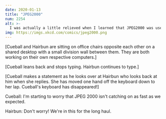 ```yaml
---
date: 2020-01-13
title: "JPEG2000"
num: 2254
alt: >-
  I was actually a little relieved when I learned that JPEG2000 was used in the DCI digital cinema standard. I was feeling so bad for it!
img: https://imgs.xkcd.com/comics/jpeg2000.png
---
```

[Cueball and Hairbun are sitting on office chairs opposite each other on a shared desktop with a small division wall between them. They are both working on their own respective computers.]

[Cueball leans back and stops typing. Hairbun continues to type.]

[Cueball makes a statement as he looks over at Hairbun who looks back at him when she replies. She has moved one hand off the keyboard down to her lap. Cueball's keyboard has disappeared!]

Cueball: I'm starting to worry that JPEG 2000 isn't catching on as fast as we expected.

Hairbun: Don't worry! We're in this for the long haul.